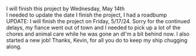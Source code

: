 I will finish this project by Wednesday, May 14th  
I needed to update the date I finish the project, I had a roadbump  
UPDATE: I will finish the project on Friday, 5/17/24. Sorry for the continued delays, my fiance went out of town and I needed to pick up a lot of the chores and animal care while he was gone an dI'm a bit behind now. I also started a new job! Thanks, Kevin, for all you do to keep my ship chugging along.
